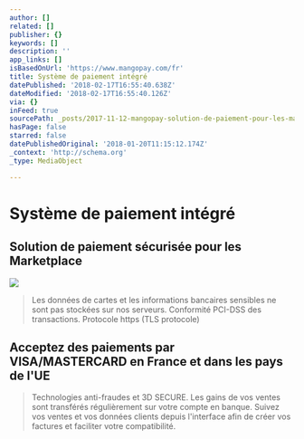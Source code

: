 ```yaml
---
author: []
related: []
publisher: {}
keywords: []
description: ''
app_links: []
isBasedOnUrl: 'https://www.mangopay.com/fr'
title: Système de paiement intégré
datePublished: '2018-02-17T16:55:40.638Z'
dateModified: '2018-02-17T16:55:40.126Z'
via: {}
inFeed: true
sourcePath: _posts/2017-11-12-mangopay-solution-de-paiement-pour-les-marketplaces-acce.md
hasPage: false
starred: false
datePublishedOriginal: '2018-01-20T11:15:12.174Z'
_context: 'http://schema.org'
_type: MediaObject

---
```

# Système de paiement intégré

## Solution de paiement sécurisée pour les Marketplace
![](https://the-grid-user-content.s3-us-west-2.amazonaws.com/5fc19573-d724-41ba-9f0a-bb64619c5a24.png)

> Les données de cartes et les informations bancaires sensibles ne sont pas stockées sur nos serveurs. Conformité PCI-DSS des transactions. Protocole https (TLS protocole)

## Acceptez des paiements par VISA/MASTERCARD en France et dans les pays de l'UE

> Technologies anti-fraudes et 3D SECURE. Les gains de vos ventes sont transférés régulièrement sur votre compte en banque. Suivez vos ventes et vos données clients depuis l'interface afin de créer vos factures et faciliter votre compatibilité.